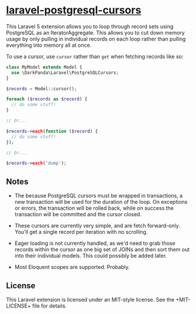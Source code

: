 
# [laravel-postgresql-cursors](http://github.com/dark-panda/laravel-postgresql-cursors)

This Laravel 5 extension allows you to loop through record sets using
PostgreSQL as an IteratorAggregate. This allows you to cut down memory usage
by only pulling in individual records on each loop rather than pulling
everything into memory all at once.

To use a cursor, use `cursor` rather than `get` when fetching records like so:

```php
class MyModel extends Model {
  use \DarkPanda\Laravel\PostgreSQLCursors;
}

$records = Model::cursor();

foreach ($records as $record) {
  // do some stuff!
}

// Or...

$records->each(function ($record) {
  // do some stuff!
});

// Or...

$records->each('dump');
```

## Notes

* The because PostgreSQL cursors must be wrapped in transactions, a new
  transaction will be used for the duration of the loop. On exceptions or
  errors, the transaction will be rolled back, while on success the transaction
  will be committed and the cursor closed.

* These cursors are currently very simple, and are fetch forward-only.
  You'll get a single record per iteration with no scrolling.

* Eager loading is not currently handled, as we'd need to grab those records
  within the cursor as one big set of JOINs and then sort them out into their
  individual models. This could possibly be added later.

* Most Eloquent scopes are supported. Probably.

## License

This Laravel extension is licensed under an MIT-style license. See the
+MIT-LICENSE+ file for details.
